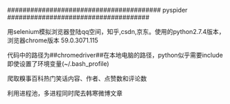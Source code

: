 ######################################## pyspider #####################################

用selenium模拟浏览器登陆qq空间，知乎,csdn,京东。使用的python2.7.4版本，浏览器chrome版本 59.0.3071.115

代码中的路径为##chromedriver##在本地电脑的路径，python似乎需要include即使设置了环境变量(~/.bash_profile)

爬取糗事百科热门笑话内容、作者、点赞数和评论数

利用进程池，多进程同时爬去韩寒微博文章

